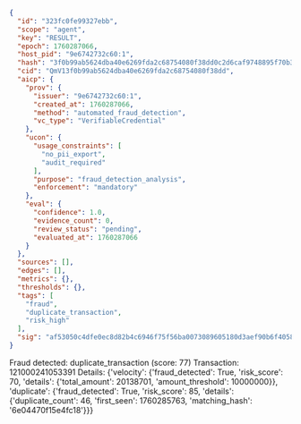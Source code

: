 ```json
{
  "id": "323fc0fe99327ebb",
  "scope": "agent",
  "key": "RESULT",
  "epoch": 1760287066,
  "host_pid": "9e6742732c60:1",
  "hash": "3f0b99ab5624dba40e6269fda2c68754080f38dd0c2d6caf9748895f70b308a0",
  "cid": "QmV13f0b99ab5624dba40e6269fda2c68754080f38dd",
  "aicp": {
    "prov": {
      "issuer": "9e6742732c60:1",
      "created_at": 1760287066,
      "method": "automated_fraud_detection",
      "vc_type": "VerifiableCredential"
    },
    "ucon": {
      "usage_constraints": [
        "no_pii_export",
        "audit_required"
      ],
      "purpose": "fraud_detection_analysis",
      "enforcement": "mandatory"
    },
    "eval": {
      "confidence": 1.0,
      "evidence_count": 0,
      "review_status": "pending",
      "evaluated_at": 1760287066
    }
  },
  "sources": [],
  "edges": [],
  "metrics": {},
  "thresholds": {},
  "tags": [
    "fraud",
    "duplicate_transaction",
    "risk_high"
  ],
  "sig": "af53050c4dfe0ec8d82b4c6946f75f56ba0073089605180d3aef90b6f4058ce5"
}
```

Fraud detected: duplicate_transaction (score: 77)
Transaction: 121000241053391
Details: {'velocity': {'fraud_detected': True, 'risk_score': 70, 'details': {'total_amount': 20138701, 'amount_threshold': 10000000}}, 'duplicate': {'fraud_detected': True, 'risk_score': 85, 'details': {'duplicate_count': 46, 'first_seen': 1760285763, 'matching_hash': '6e04470f15e4fc18'}}}